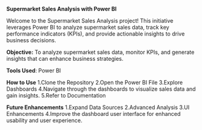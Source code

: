**Supermarket Sales Analysis with Power BI**

Welcome to the Supermarket Sales Analysis project! This initiative leverages Power BI to analyze supermarket sales data, track key performance indicators (KPIs), and provide actionable insights to drive business decisions.

**Objective:** 
To analyze supermarket sales data, monitor KPIs, and generate insights that can enhance business strategies.

**Tools Used**: 
Power BI

**How to Use**
1.Clone the Repository
2.Open the Power BI File
3.Explore Dashboards
4.Navigate through the dashboards to visualize sales data and gain insights.
5.Refer to Documentation

**Future Enhancements**
1.Expand Data Sources
2.Advanced Analysis
3.UI Enhancements
4.Improve the dashboard user interface for enhanced usability and user experience.
